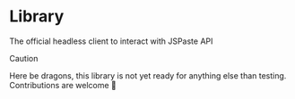 # Library

The official headless client to interact with JSPaste API

> [!CAUTION]
> Here be dragons, this library is not yet ready for anything else than testing. Contributions are welcome 🤗